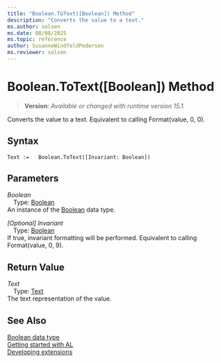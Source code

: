 ```yaml
---
title: "Boolean.ToText([Boolean]) Method"
description: "Converts the value to a text."
ms.author: solsen
ms.date: 08/08/2025
ms.topic: reference
author: SusanneWindfeldPedersen
ms.reviewer: solsen
---
```

[//]: # (START>DO_NOT_EDIT)
[//]: # (IMPORTANT:Do not edit any of the content between here and the END>DO_NOT_EDIT.)
[//]: # (Any modifications should be made in the .xml files in the ModernDev repo.)
# Boolean.ToText([Boolean]) Method
> **Version**: _Available or changed with runtime version 15.1._

Converts the value to a text. Equivalent to calling Format(value, 0, 0).


## Syntax
```AL
Text :=   Boolean.ToText([Invariant: Boolean])
```
## Parameters
*Boolean*  
&emsp;Type: [Boolean](boolean-data-type.md)  
An instance of the [Boolean](boolean-data-type.md) data type.  

*[Optional] Invariant*  
&emsp;Type: [Boolean](boolean-data-type.md)  
If true, invariant formatting will be performed. Equivalent to calling Format(value, 0, 9).  


## Return Value
*Text*  
&emsp;Type: [Text](../text/text-data-type.md)  
The text representation of the value.


[//]: # (IMPORTANT: END>DO_NOT_EDIT)
## See Also
[Boolean data type](boolean-data-type.md)  
[Getting started with AL](../../devenv-get-started.md)  
[Developing extensions](../../devenv-dev-overview.md)